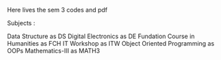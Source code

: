 Here lives the sem 3 codes and pdf

Subjects :

Data Structure as DS
Digital Electronics as DE
Fundation Course in Humanities as FCH
IT Workshop as ITW
Object Oriented Programming as OOPs
Mathematics-III as MATH3
